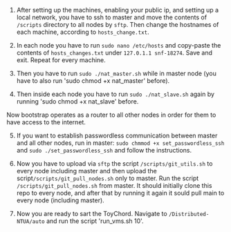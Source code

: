 1. After setting up the machines, enabling your public ip,
and setting up a local network, you have to ssh to master and move the contents
of `/scripts` directory to  all nodes by `sftp`. Then change the
hostnames of each machine, according to `hosts_change.txt`.

2. In each node you have to run `sudo nano /etc/hosts` and copy-paste the contents
of `hosts_changes.txt` under `127.0.1.1	snf-18274`. Save and exit. Repeat for
every machine.

3. Then you have to run `sudo ./nat_master.sh` while in master node
(you have to also run 'sudo chmod +x nat_master' before).

4. Then inside each node you have to run `sudo ./nat_slave.sh` again by running
'sudo chmod +x nat_slave' before.

Now bootstrap operates as a router to all other nodes in order for them to have
access to the internet.

5. If you want to establish passwordless communication between master
and all other nodes, run in master: `sudo chmmod +x set_passwordless_ssh` and
`sudo ./set_passwordless_ssh` and follow the instructions.

6. Now you have to upload via `sftp` the script `/scripts/git_utils.sh` to every
node including master and then upload the script`/scripts/git_pull_nodes.sh`
only to master. Run the script `/scripts/git_pull_nodes.sh` from master.
It should initially clone this repo to every node, and after that by running
it again it sould pull main to every node (including master).

7. Now you are ready to sart the ToyChord. Navigate to `/Distributed-NTUA/auto`
and run the script 'run_vms.sh 10'.
